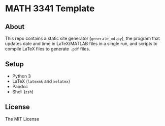 # MATH 3341 Template

## About

This repo contains a static site generator (`generate_md.py`), the program that updates date and time in LaTeX/MATLAB files in a single run, and scripts to compile LaTeX files to generate `.pdf` files.

## Setup

- Python 3
- LaTeX (`latexmk` and `xelatex`)
- Pandoc
- Shell (`zsh`)

## License

The MIT License
